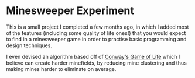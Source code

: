 # Minesweeper Experiment

This is a small project I completed a few months ago, in which I added most of the features (including some quality of life ones!) that you would expect to find in a minesweeper game in order to practise basic programming and design techniques.

I even devised an algorithm based off of [Conway's Game of Life](https://en.wikipedia.org/wiki/Conway%27s_Game_of_Life) which I believe can create harder minefields, by reducing mine clustering and thus making mines harder to eliminate on average.